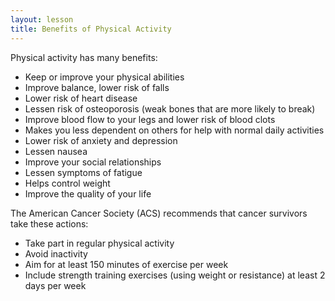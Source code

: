 ```yaml
---
layout: lesson
title: Benefits of Physical Activity
---
```


Physical activity has many benefits:

* Keep or improve your physical abilities
* Improve balance, lower risk of falls
* Lower risk of heart disease
* Lessen risk of osteoporosis (weak bones that are more likely to break)
* Improve blood flow to your legs and lower risk of blood clots
* Makes you less dependent on others for help with normal daily activities
* Lower risk of anxiety and depression
* Lessen nausea
* Improve your social relationships
* Lessen symptoms of fatigue
* Helps control weight
* Improve the quality of your life

The American Cancer Society (ACS) recommends that cancer survivors take these actions:

* Take part in regular physical activity
* Avoid inactivity
* Aim for at least 150 minutes of exercise per week
* Include strength training exercises (using weight or resistance) at least 2 days per week

